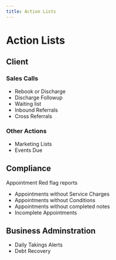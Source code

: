 ```yaml
---
title: Action Lists
---
```


# Action Lists

## Client

### Sales Calls

- Rebook or Discharge
- Discharge Followup
- Waiting list
- Inbound Referrals
- Cross Referrals

### Other Actions

- Marketing Lists
- Events Due

## Compliance

Appointment Red flag reports

- Appointments without Service Charges
- Appointments without Conditions
- Appointments without completed notes
- Incomplete Appointments

## Business Adminstration

- Daily Takings Alerts
- Debt Recovery
